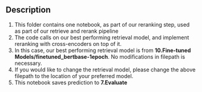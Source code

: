 ## Description
1) This folder contains one notebook, as part of our reranking step, used as part of our retrieve and rerank pipeline
2) The code calls on our best performing retrieval model, and implement reranking with cross-encoders on top of it.
3) In this case, our best performing retrieval model is from <b>10.Fine-tuned Models/finetuned_bertbase-1epoch</b>. No modifications in filepath is necessary.
4) If you would like to change the retrieval model, please change the above filepath to the location of your preferred model.
5) This notebook saves prediction to <b>7.Evaluate</b>
